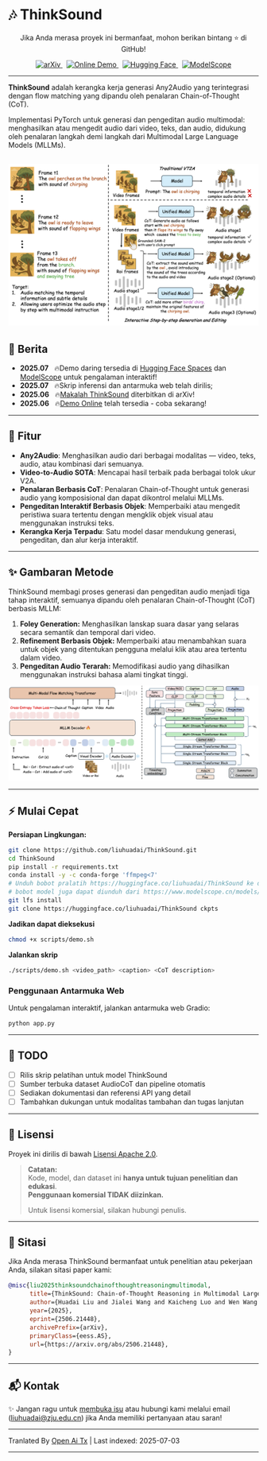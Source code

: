 # 🎶 ThinkSound

<p align="center">
  Jika Anda merasa proyek ini bermanfaat, mohon berikan bintang ⭐ di GitHub!
</p>

<p align="center">
  <a href="https://arxiv.org/pdf/2506.21448">
    <img src="https://img.shields.io/badge/arXiv-2506.21448-b31b1b.svg" alt="arXiv"/>
  </a>
  &nbsp;
  <a href="https://thinksound-project.github.io/">
    <img src="https://img.shields.io/badge/Online%20Demo-🌐-blue" alt="Online Demo"/>
  </a>
  &nbsp;
  <a href="https://huggingface.co/spaces/FunAudioLLM/ThinkSound">
    <img src="https://img.shields.io/badge/HuggingFace-Spaces-orange?logo=huggingface" alt="Hugging Face"/>
  </a>
  &nbsp;
  <a href="https://modelscope.cn/studios/iic/ThinkSound">
    <img src="https://img.shields.io/badge/ModelScope-在线体验-green" alt="ModelScope"/>
  </a>
</p>

---

**ThinkSound** adalah kerangka kerja generasi Any2Audio yang terintegrasi dengan flow matching yang dipandu oleh penalaran Chain-of-Thought (CoT).

Implementasi PyTorch untuk generasi dan pengeditan audio multimodal: menghasilkan atau mengedit audio dari video, teks, dan audio, didukung oleh penalaran langkah demi langkah dari Multimodal Large Language Models (MLLMs).

![Teaser](https://raw.githubusercontent.com/FunAudioLLM/ThinkSound/master/assets/figs/fig1_teaser.png)
---

## 📰 Berita
- **2025.07** &nbsp; 🔥Demo daring tersedia di [Hugging Face Spaces](https://huggingface.co/spaces/FunAudioLLM/ThinkSound) dan [ModelScope](https://modelscope.cn/studios/iic/ThinkSound) untuk pengalaman interaktif!
- **2025.07** &nbsp; 🔥Skrip inferensi dan antarmuka web telah dirilis;
- **2025.06** &nbsp; 🔥[Makalah ThinkSound](https://arxiv.org/pdf/2506.21448) diterbitkan di arXiv!
- **2025.06** &nbsp; 🔥[Demo Online](http://thinksound-project.github.io/) telah tersedia - coba sekarang!

---

## 🚀 Fitur

- **Any2Audio**: Menghasilkan audio dari berbagai modalitas — video, teks, audio, atau kombinasi dari semuanya.
- **Video-to-Audio SOTA**: Mencapai hasil terbaik pada berbagai tolok ukur V2A.
- **Penalaran Berbasis CoT**: Penalaran Chain-of-Thought untuk generasi audio yang komposisional dan dapat dikontrol melalui MLLMs.
- **Pengeditan Interaktif Berbasis Objek**: Memperbaiki atau mengedit peristiwa suara tertentu dengan mengklik objek visual atau menggunakan instruksi teks.
- **Kerangka Kerja Terpadu**: Satu model dasar mendukung generasi, pengeditan, dan alur kerja interaktif.

---

## ✨ Gambaran Metode

ThinkSound membagi proses generasi dan pengeditan audio menjadi tiga tahap interaktif, semuanya dipandu oleh penalaran Chain-of-Thought (CoT) berbasis MLLM:

1. **Foley Generation:** Menghasilkan lanskap suara dasar yang selaras secara semantik dan temporal dari video.
2. **Refinement Berbasis Objek:** Memperbaiki atau menambahkan suara untuk objek yang ditentukan pengguna melalui klik atau area tertentu dalam video.
3. **Pengeditan Audio Terarah:** Memodifikasi audio yang dihasilkan menggunakan instruksi bahasa alami tingkat tinggi.

![ThinkSound Overview](https://raw.githubusercontent.com/FunAudioLLM/ThinkSound/master/assets/figs/fig3_model.png)
<!-- Dataset berskala besar yang dianotasi CoT (**AudioCoT**) digunakan untuk melatih modul penalaran dan model fondasi audio terpadu.
![AudioCoT Pipeline](https://raw.githubusercontent.com/FunAudioLLM/ThinkSound/master/assets/figs/fig2_dataset.png) -->

---

## ⚡ Mulai Cepat

**Persiapan Lingkungan:**
```bash
git clone https://github.com/liuhuadai/ThinkSound.git
cd ThinkSound
pip install -r requirements.txt
conda install -y -c conda-forge 'ffmpeg<7'
# Unduh bobot pralatih https://huggingface.co/liuhuadai/ThinkSound ke direktori ckpts/
# bobot model juga dapat diunduh dari https://www.modelscope.cn/models/iic/ThinkSound
git lfs install
git clone https://huggingface.co/liuhuadai/ThinkSound ckpts
```

**Jadikan dapat dieksekusi**
```bash
chmod +x scripts/demo.sh
```

**Jalankan skrip**
```bash
./scripts/demo.sh <video_path> <caption> <CoT description>
```


### Penggunaan Antarmuka Web

Untuk pengalaman interaktif, jalankan antarmuka web Gradio:

```bash
python app.py
```

---
## 📝 TODO

- ☐ Rilis skrip pelatihan untuk model ThinkSound
- ☐ Sumber terbuka dataset AudioCoT dan pipeline otomatis
- ☐ Sediakan dokumentasi dan referensi API yang detail
- ☐ Tambahkan dukungan untuk modalitas tambahan dan tugas lanjutan

---

## 📄 Lisensi

Proyek ini dirilis di bawah [Lisensi Apache 2.0](LICENSE).

> **Catatan:**  
> Kode, model, dan dataset ini **hanya untuk tujuan penelitian dan edukasi**.  
> **Penggunaan komersial TIDAK diizinkan.**
>
> Untuk lisensi komersial, silakan hubungi penulis.

---

## 📖 Sitasi

Jika Anda merasa ThinkSound bermanfaat untuk penelitian atau pekerjaan Anda, silakan sitasi paper kami:

```bibtex
@misc{liu2025thinksoundchainofthoughtreasoningmultimodal,
      title={ThinkSound: Chain-of-Thought Reasoning in Multimodal Large Language Models for Audio Generation and Editing}, 
      author={Huadai Liu and Jialei Wang and Kaicheng Luo and Wen Wang and Qian Chen and Zhou Zhao dan Wei Xue},
      year={2025},
      eprint={2506.21448},
      archivePrefix={arXiv},
      primaryClass={eess.AS},
      url={https://arxiv.org/abs/2506.21448}, 
}
```

---

## 📬 Kontak

✨ Jangan ragu untuk [membuka isu](https://github.com/liuhuadai/ThinkSound/issues) atau hubungi kami melalui email ([liuhuadai@zju.edu.cn](https://raw.githubusercontent.com/FunAudioLLM/ThinkSound/master/mailto:liuhuadai@zju.edu.cn)) jika Anda memiliki pertanyaan atau saran!


---


Tranlated By [Open Ai Tx](https://github.com/OpenAiTx/OpenAiTx) | Last indexed: 2025-07-03


---